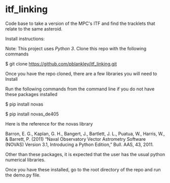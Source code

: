 # itf_linking
Code base to take a version of the MPC's ITF and find the tracklets that relate to the same asteroid.

Install instructions:

Note: This project uses *Python 3*.
Clone this repo with the following commands

$ git clone https://github.com/pblankley/itf_linking.git

Once you have the repo cloned, there are a few libraries you will need to Install

Run the following commands from the command line if you do not have these packages installed

$ pip install novas

$ pip install novas_de405

Here is the reference for the novas library

Barron, E. G., Kaplan, G. H., Bangert, J., Bartlett, J. L., Puatua, W., Harris, W., & Barrett, P. (2011) “Naval Observatory Vector Astrometry Software (NOVAS) Version 3.1, Introducing a Python Edition,” Bull. AAS, 43, 2011.

Other than these packages, it is expected that the user has the usual python numerical libraries.

Once you have these installed, go to the root directory of the repo and run the demo.py file. 
